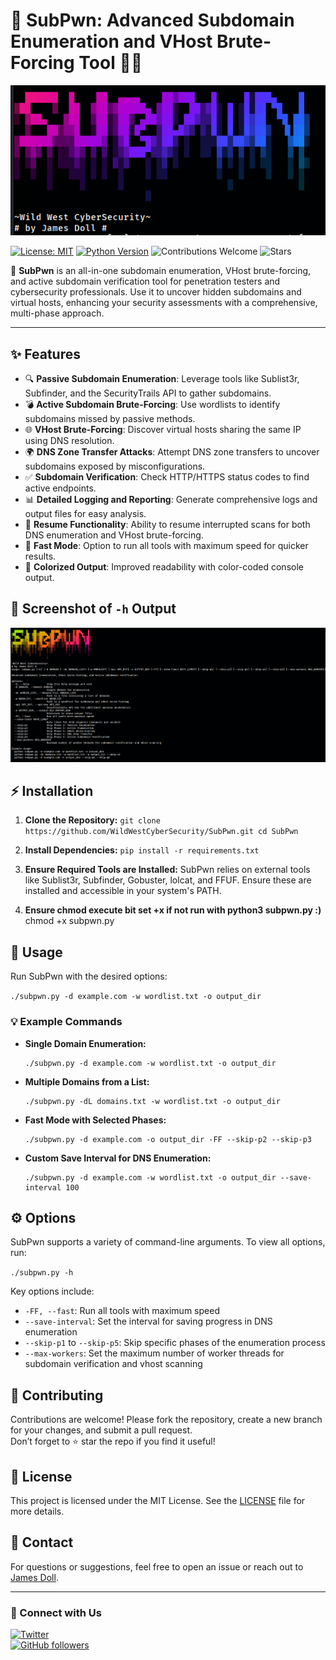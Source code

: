 # 🎯 SubPwn: Advanced Subdomain Enumeration and VHost Brute-Forcing Tool 🕵️‍♂️

![SubPwn Logo](https://raw.githubusercontent.com/WildWestCyberSecurity/SubPwn/main/SubPwn_Logo.png)

[![License: MIT](https://img.shields.io/badge/License-MIT-blue.svg)](https://opensource.org/licenses/MIT)
[![Python Version](https://img.shields.io/badge/python-3.x-brightgreen.svg)](https://www.python.org/)
![Contributions Welcome](https://img.shields.io/badge/contributions-welcome-orange.svg)
![Stars](https://img.shields.io/github/stars/yourusername/SubPwn?style=social)

🚀 **SubPwn** is an all-in-one subdomain enumeration, VHost brute-forcing, and active subdomain verification tool for penetration testers and cybersecurity professionals. Use it to uncover hidden subdomains and virtual hosts, enhancing your security assessments with a comprehensive, multi-phase approach.

---

## ✨ Features

- 🔍 **Passive Subdomain Enumeration**: Leverage tools like Sublist3r, Subfinder, and the SecurityTrails API to gather subdomains.
- 💣 **Active Subdomain Brute-Forcing**: Use wordlists to identify subdomains missed by passive methods.
- 🌐 **VHost Brute-Forcing**: Discover virtual hosts sharing the same IP using DNS resolution.
- 🌍 **DNS Zone Transfer Attacks**: Attempt DNS zone transfers to uncover subdomains exposed by misconfigurations.
- ✅ **Subdomain Verification**: Check HTTP/HTTPS status codes to find active endpoints.
- 📊 **Detailed Logging and Reporting**: Generate comprehensive logs and output files for easy analysis.
- 🔄 **Resume Functionality**: Ability to resume interrupted scans for both DNS enumeration and VHost brute-forcing.
- 🚀 **Fast Mode**: Option to run all tools with maximum speed for quicker results.
- 🎨 **Colorized Output**: Improved readability with color-coded console output.

## 📸 Screenshot of `-h` Output

![Help Output](https://raw.githubusercontent.com/WildWestCyberSecurity/SubPwn/main/SubPwn_Screenshot2.png) <!-- Replace with the actual path to your screenshot after uploading -->

## ⚡ Installation

1. **Clone the Repository:**
   `
   git clone https://github.com/WildWestCyberSecurity/SubPwn.git
   cd SubPwn
   `

2. **Install Dependencies:**
   `
   pip install -r requirements.txt
   `

3. **Ensure Required Tools are Installed:**
   SubPwn relies on external tools like Sublist3r, Subfinder, Gobuster, lolcat, and FFUF. Ensure these are installed and accessible in your system's PATH.

4. **Ensure chmod execute bit set +x if not run with python3 subpwn.py :)**
   chmod +x subpwn.py

## 🚀 Usage

Run SubPwn with the desired options:

`
./subpwn.py -d example.com -w wordlist.txt -o output_dir
`

### 💡 Example Commands

- **Single Domain Enumeration:**
  ```
  ./subpwn.py -d example.com -w wordlist.txt -o output_dir
  ```

- **Multiple Domains from a List:**
  ```
  ./subpwn.py -dL domains.txt -w wordlist.txt -o output_dir
  ```

- **Fast Mode with Selected Phases:**
  ```
  ./subpwn.py -d example.com -o output_dir -FF --skip-p2 --skip-p3
  ```

- **Custom Save Interval for DNS Enumeration:**
  ```
  ./subpwn.py -d example.com -w wordlist.txt -o output_dir --save-interval 100
  ```

## ⚙️ Options

SubPwn supports a variety of command-line arguments. To view all options, run:

`
./subpwn.py -h
`

Key options include:
- `-FF, --fast`: Run all tools with maximum speed
- `--save-interval`: Set the interval for saving progress in DNS enumeration
- `--skip-p1` to `--skip-p5`: Skip specific phases of the enumeration process
- `--max-workers`: Set the maximum number of worker threads for subdomain verification and vhost scanning

## 🤝 Contributing

Contributions are welcome! Please fork the repository, create a new branch for your changes, and submit a pull request.  
Don’t forget to ⭐ star the repo if you find it useful!

## 📜 License

This project is licensed under the MIT License. See the [LICENSE](LICENSE) file for more details.

## 📧 Contact

For questions or suggestions, feel free to open an issue or reach out to [James Doll](mailto:support@wildwestcyber.com).

---

### 💬 Connect with Us

[![Twitter](https://img.shields.io/twitter/follow/WildWestCyber?style=social)](https://twitter.com/WildWestCyber)  
[![GitHub followers](https://img.shields.io/github/followers/WildWestCyberSecurity?style=social)](https://github.com/WildWestCyberSecurity)
